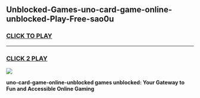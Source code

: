 
## Unblocked-Games-uno-card-game-online-unblocked-Play-Free-sao0u
<h3>
<a href="https://premium76.site?title=uno-card-game-online-unblocked&ref=10A">CLICK TO PLAY</a></h3>
<hr>

<h3>
<a href="https://premium76.site?title=uno-card-game-online-unblocked&ref=10A">CLICK 2 PLAY</a>
  
</h3>

<a href="https://premium76.site?title=uno-card-game-online-unblocked&ref=10A"><img src="https://clearcache.store/games.png"></a>


**uno-card-game-online-unblocked games unblocked: Your Gateway to Fun and Accessible Online Gaming**
